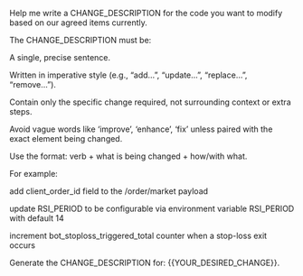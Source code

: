 Help me write a CHANGE_DESCRIPTION for the code you want to modify based on our agreed items currently.

The CHANGE_DESCRIPTION must be:

A single, precise sentence.

Written in imperative style (e.g., “add…”, “update…”, “replace…”, “remove…”).

Contain only the specific change required, not surrounding context or extra steps.

Avoid vague words like ‘improve’, ‘enhance’, ‘fix’ unless paired with the exact element being changed.

Use the format:
verb + what is being changed + how/with what.

For example:

add client_order_id field to the /order/market payload

update RSI_PERIOD to be configurable via environment variable RSI_PERIOD with default 14

increment bot_stoploss_triggered_total counter when a stop-loss exit occurs

Generate the CHANGE_DESCRIPTION for: {{YOUR_DESIRED_CHANGE}}.


